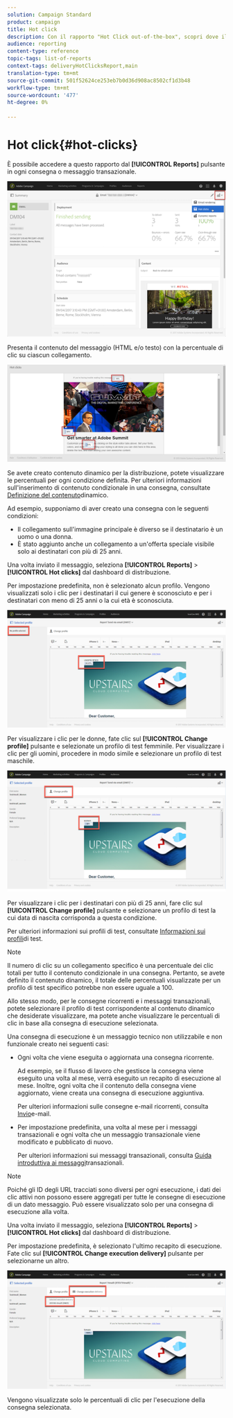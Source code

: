 ```yaml
---
solution: Campaign Standard
product: campaign
title: Hot click
description: Con il rapporto "Hot Click out-of-the-box", scopri dove il cliente ha fatto clic sulla tua consegna.
audience: reporting
content-type: reference
topic-tags: list-of-reports
context-tags: deliveryHotClicksReport,main
translation-type: tm+mt
source-git-commit: 501f52624ce253eb7b0d36d908ac8502cf1d3b48
workflow-type: tm+mt
source-wordcount: '477'
ht-degree: 0%

---
```



# Hot click{#hot-clicks}

È possibile accedere a questo rapporto dal **[!UICONTROL Reports]** pulsante in ogni consegna o messaggio transazionale.

![](assets/delivery_reports_hot-clicks_4.png)

Presenta il contenuto del messaggio (HTML e/o testo) con la percentuale di clic su ciascun collegamento.

![](assets/delivery_reports_10.png)

Se avete creato contenuto dinamico per la distribuzione, potete visualizzare le percentuali per ogni condizione definita. Per ulteriori informazioni sull&#39;inserimento di contenuto condizionale in una consegna, consultate [Definizione del contenuto](../../designing/using/personalization.md#defining-dynamic-content-in-an-email)dinamico.

Ad esempio, supponiamo di aver creato una consegna con le seguenti condizioni:

* Il collegamento sull&#39;immagine principale è diverso se il destinatario è un uomo o una donna.
* È stato aggiunto anche un collegamento a un&#39;offerta speciale visibile solo ai destinatari con più di 25 anni.

Una volta inviato il messaggio, seleziona **[!UICONTROL Reports]** > **[!UICONTROL Hot clicks]** dal dashboard di distribuzione.

Per impostazione predefinita, non è selezionato alcun profilo. Vengono visualizzati solo i clic per i destinatari il cui genere è sconosciuto e per i destinatari con meno di 25 anni o la cui età è sconosciuta.

![](assets/delivery_reports_hot-clicks_1.png)

Per visualizzare i clic per le donne, fate clic sul **[!UICONTROL Change profile]** pulsante e selezionate un profilo di test femminile. Per visualizzare i clic per gli uomini, procedere in modo simile e selezionare un profilo di test maschile.

![](assets/delivery_reports_hot-clicks_2.png)

Per visualizzare i clic per i destinatari con più di 25 anni, fare clic sul **[!UICONTROL Change profile]** pulsante e selezionare un profilo di test la cui data di nascita corrisponda a questa condizione.

Per ulteriori informazioni sui profili di test, consultate [Informazioni sui profili](../../audiences/using/managing-test-profiles.md)di test.

>[!NOTE]
>
>Il numero di clic su un collegamento specifico è una percentuale dei clic totali per tutto il contenuto condizionale in una consegna. Pertanto, se avete definito il contenuto dinamico, il totale delle percentuali visualizzate per un profilo di test specifico potrebbe non essere uguale a 100.

Allo stesso modo, per le consegne ricorrenti e i messaggi transazionali, potete selezionare il profilo di test corrispondente al contenuto dinamico che desiderate visualizzare, ma potete anche visualizzare le percentuali di clic in base alla consegna di esecuzione selezionata.

Una consegna di esecuzione è un messaggio tecnico non utilizzabile e non funzionale creato nei seguenti casi:

* Ogni volta che viene eseguita o aggiornata una consegna ricorrente.

   Ad esempio, se il flusso di lavoro che gestisce la consegna viene eseguito una volta al mese, verrà eseguito un recapito di esecuzione al mese. Inoltre, ogni volta che il contenuto della consegna viene aggiornato, viene creata una consegna di esecuzione aggiuntiva.

   Per ulteriori informazioni sulle consegne e-mail ricorrenti, consulta [Invio](../../automating/using/email-delivery.md)e-mail.

* Per impostazione predefinita, una volta al mese per i messaggi transazionali e ogni volta che un messaggio transazionale viene modificato e pubblicato di nuovo.

   Per ulteriori informazioni sui messaggi transazionali, consulta [Guida introduttiva ai messaggi](../../channels/using/getting-started-with-transactional-msg.md)transazionali.

>[!NOTE]
>
>Poiché gli ID degli URL tracciati sono diversi per ogni esecuzione, i dati dei clic attivi non possono essere aggregati per tutte le consegne di esecuzione di un dato messaggio. Può essere visualizzato solo per una consegna di esecuzione alla volta.

Una volta inviato il messaggio, seleziona **[!UICONTROL Reports]** > **[!UICONTROL Hot clicks]** dal dashboard di distribuzione.

Per impostazione predefinita, è selezionato l&#39;ultimo recapito di esecuzione. Fate clic sul **[!UICONTROL Change execution delivery]** pulsante per selezionarne un altro.

![](assets/delivery_reports_hot-clicks_3.png)

Vengono visualizzate solo le percentuali di clic per l&#39;esecuzione della consegna selezionata.
